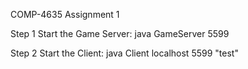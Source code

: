 COMP-4635 Assignment 1


Step 1
Start the Game Server: java GameServer 5599

Step 2
Start the Client: java Client localhost 5599 "test"

